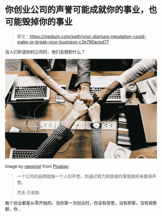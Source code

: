 # 你创业公司的声誉可能成就你的事业，也可能毁掉你的事业

> 原文：<https://medium.com/swlh/your-startups-reputation-could-make-or-break-your-business-c3e780aced77>

当人们听说你的公司时，他们会想到什么？

![](img/1c0e9dc0f861e3f4d9fcbc8aadfbb2f5.png)

Image by [rawpixel](https://pixabay.com/users/rawpixel-4283981/?utm_source=link-attribution&utm_medium=referral&utm_campaign=image&utm_content=3373638) from [Pixabay](https://pixabay.com/?utm_source=link-attribution&utm_medium=referral&utm_campaign=image&utm_content=3373638)

> 一个公司的品牌就像一个人的声誉。你通过努力把困难的事情做好来赢得声誉。
> 
> 杰夫·贝索斯

每个创业都是从零开始的。当你第一次创业时，你没有信誉，没有顾客，没有销售额，你…